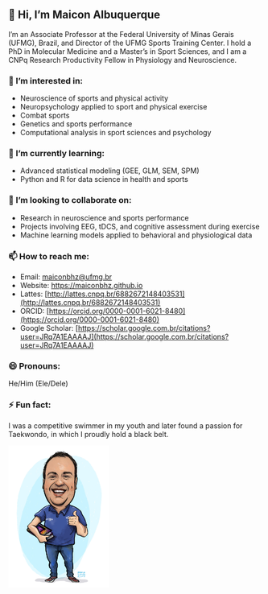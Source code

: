 ## 👋 Hi, I’m Maicon Albuquerque

I’m an Associate Professor at the Federal University of Minas Gerais (UFMG), Brazil, and Director of the UFMG Sports Training Center. I hold a PhD in Molecular Medicine and a Master’s in Sport Sciences, and I am a CNPq Research Productivity Fellow in Physiology and Neuroscience.

### 👀 I’m interested in:
- Neuroscience of sports and physical activity  
- Neuropsychology applied to sport and physical exercise  
- Combat sports  
- Genetics and sports performance  
- Computational analysis in sport sciences and psychology

### 🌱 I’m currently learning:
- Advanced statistical modeling (GEE, GLM, SEM, SPM)  
- Python and R for data science in health and sports

### 💞️ I’m looking to collaborate on:
- Research in neuroscience and sports performance  
- Projects involving EEG, tDCS, and cognitive assessment during exercise  
- Machine learning models applied to behavioral and physiological data

### 📫 How to reach me:
- Email: maiconbhz@ufmg.br  
- Website: https://maiconbhz.github.io  
- Lattes: [http://lattes.cnpq.br/6882672148403531](http://lattes.cnpq.br/6882672148403531)  
- ORCID: [https://orcid.org/0000-0001-6021-8480](https://orcid.org/0000-0001-6021-8480)  
- Google Scholar: [https://scholar.google.com.br/citations?user=JRq7A1EAAAAJ](https://scholar.google.com.br/citations?user=JRq7A1EAAAAJ)

### 😄 Pronouns:
He/Him (Ele/Dele)

### ⚡ Fun fact:
I was a competitive swimmer in my youth and later found a passion for Taekwondo, in which I proudly hold a black belt.

<img src="Caricatura.jpg" width="200" alt="Maicon Rodrigues Albuquerque">
